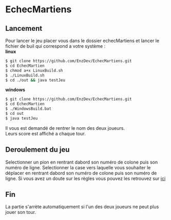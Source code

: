 # EchecMartiens
## Lancement


Pour lancer le jeu placer vous dans le dossier echecMartiens et lancer le fichier de buil qui correspond a votre système :  
__linux__
```sh
$ git clone https://github.com/EnzDev/EchecMartiens.git
$ cd EchecMartien
$ chmod a+x LinuxBuild.sh
$ ./LinuxBuild.sh
$ cd ./out && java testJeu
```

__windows__
```bash
$ git clone https://github.com/EnzDev/EchecMartiens.git
$ cd EchecMartien
$ ./WindowsBuild.bat
$ cd out
$ java testJeu
```
Il vous est demandé de rentrer le nom des deux joueurs.  
Leurs score est affiché a chaque tour.

## Deroulement du jeu
Selectionner un pion en rentrant dabord son numéro de colone puis son numéro de ligne.
Selectionner la case vers laquelle vous souhaiter le déplacer en rentrant dabord son numéro de colone puis son numéro de ligne.
Si vous avez un doute sur les règles vous pouvez les retrouvez sur [ici](http://jeuxstrategieter.free.fr/Echecs_martiens_complet.php)

## Fin
La partie s'arrète automatiquement si l'un des deux joueurs ne peut plus jouer son tour.



